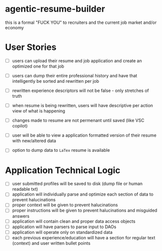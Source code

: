 # agentic-resume-builder
this is a formal "FUCK YOU" to recruiters and the current job market and/or economy


# User Stories
- [ ] users can upload their resume and job application and create an optimized one for that job
- [ ] users can dump their entire professional history and have that intelligently be sorted and rewritten per job
- [ ] rewritten experience descriptors will not be false - only stretches of truth
- [ ] when resume is being rewritten, users will have descriptive per action view of what is happening
- [ ] changes made to resume are not permenant until saved (like VSC copilot)
- [ ] user will be able to view a application formatted version of their resume with new/altered data
- [ ] option to dump data to `LaTex` resume is available


# Application Technical Logic
- [ ] user submitted profiles will be saved to disk (dump file or human readable txt)
- [ ] application will individually parse and optimize each section of data to prevent halucinations
- [ ] proper context will be given to prevent halucinations
- [ ] proper instructions will be given to prevent halucinations and misguided answers
- [ ] application will contain clean and proper data access objects 
- [ ] application will have parsers to parse input to DAOs
- [ ] application will operate only on standardized data
- [ ] each previous experience/education will have a section for regular text (context) and user written bullet points